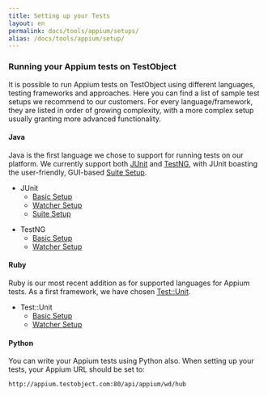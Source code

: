 ```yaml
---
title: Setting up your Tests
layout: en
permalink: docs/tools/appium/setups/
alias: /docs/tools/appium/setup/
---
```

<h3>Running your Appium tests on TestObject</h3>

It is possible to run Appium tests on TestObject using different languages, testing frameworks and approaches. Here you can find a list of sample test setups we recommend to our customers. For every language/framework, they are listed in order of growing complexity, with a more complex setup usually granting more advanced functionality.

<h4 id="java">Java</h4>
Java is the first language we chose to support for running tests on our platform. We currently support both <a href="http://junit.org/">JUnit</a> and <a href="http://testng.org/doc/index.html">TestNG</a>, with JUnit boasting the user-friendly, GUI-based <a href="junit/suites#suite-setup">Suite Setup</a>.

<ul>
    <li>JUnit<ul>
      <li><a href="junit/basic">Basic Setup</a></li>
      <li><a href="junit/watcher">Watcher Setup</a></li>
      <li><a href="junit/suites">Suite Setup</a></li>
    </ul></li>
</ul>
<ul>
    <li>TestNG<ul>
      <li><a href="testng/basic">Basic Setup</a></li>
      <li><a href="testng/watcher">Watcher Setup</a></li>
    </ul></li>
</ul>

<h4 id="ruby">Ruby</h4>
Ruby is our most recent addition as for supported languages for Appium tests. As a first framework, we have chosen <a href="https://github.com/test-unit/test-unit">Test::Unit</a>.

<ul>
    <li>Test::Unit<ul>
      <li><a href="testunit/basic">Basic Setup</a></li>
      <li><a href="testunit/watcher">Watcher Setup</a></li>
    </ul></li>
</ul>

<h4 id="python">Python</h4>
You can write your Appium tests using Python also. When setting up your tests, your Appium URL should be set to:

    http://appium.testobject.com:80/api/appium/wd/hub
